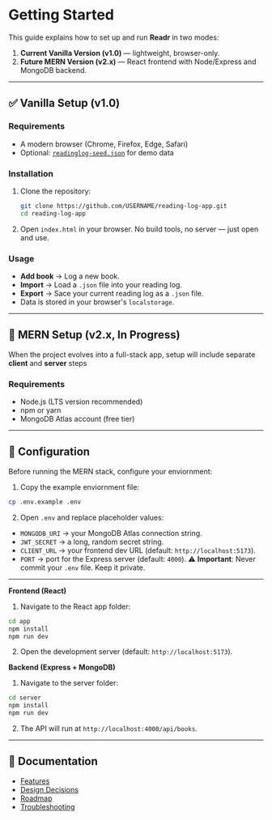 # Getting Started

This guide explains how to set up and run **Readr** in two modes:  
1. **Current Vanilla Version (v1.0)** — lightweight, browser-only.  
2. **Future MERN Version (v2.x)** — React frontend with Node/Express and MongoDB backend.  

---

## ✅ Vanilla Setup (v1.0)

### Requirements
- A modern browser (Chrome, Firefox, Edge, Safari)  
- Optional: [`readinglog-seed.json`](../blob/main/readinglog-seed.json) for demo data  

### Installation
1. Clone the repository:
   ```bash
   git clone https://github.com/USERNAME/reading-log-app.git
   cd reading-log-app
2. Open `index.html` in your browser. No build tools, no server — just open and use.

### Usage
- **Add book** → Log a new book.
- **Import** → Load a `.json` file into your reading log.
- **Export** → Sace your current reading log as a `.json` file.
- Data is stored in your browser's `localstorage`.

---

## 🚀 MERN Setup (v2.x, In Progress)
When the project evolves into a full-stack app, setup will include separate **client** and **server** steps

### Requirements
- Node.js (LTS version recommended)
- npm or yarn
- MongoDB Atlas account (free tier)

---

## 🔧 Configuration
Before running the MERN stack, configure your enviornment:
1. Copy the example enviornment file:
``` bash
cp .env.example .env
```
2. Open `.env` and replace placeholder values:
- `MONGODB_URI` → your MongoDB Atlas connection string.
- `JWT_SECRET` → a long, random secret string.
- `CLIENT_URL` → your frontend dev URL (default: `http://localhost:5173`).
- `PORT` → port for the Express server (default: `4000`).
⚠️ **Important**: Never commit your `.env` file. Keep it private.

---

**Frontend (React)**
1. Navigate to the React app folder:
```bash 
cd app
npm install
npm run dev
```
2. Open the development server (default: `http://localhost:5173`).

**Backend (Express + MongoDB)**
1. Navigate to the server folder:
``` bash
cd server
npm install
npm run dev
```
2. The API will run at `http://localhost:4000/api/books`.

---

## 📖 Documentation
- [Features](./features.md)
- [Design Decisions](./design-decisions.md)
- [Roadmap](./roadmap.md)
- [Troubleshooting](./troubleshooting.md)